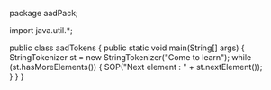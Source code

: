 package aadPack;

import java.util.*;

public class aadTokens
{
public static void main(String[] args) 
{
StringTokenizer st = new StringTokenizer("Come to learn");
while (st.hasMoreElements())
{
SOP("Next element : " + st.nextElement());    
}
}
}
